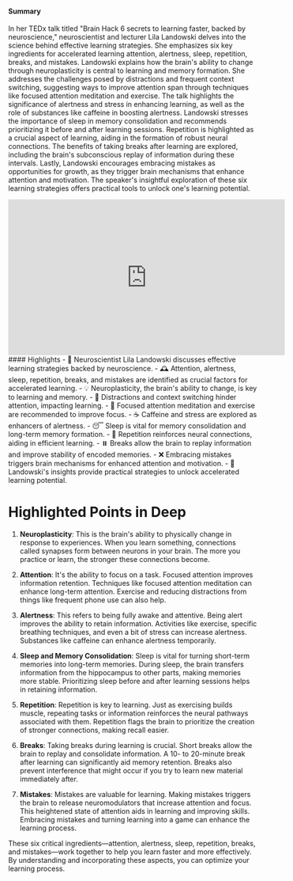 #### Summary
In her TEDx talk titled "Brain Hack 6 secrets to learning faster, backed by neuroscience," neuroscientist and lecturer Lila Landowski delves into the science behind effective learning strategies. She emphasizes six key ingredients for accelerated learning attention, alertness, sleep, repetition, breaks, and mistakes. Landowski explains how the brain's ability to change through neuroplasticity is central to learning and memory formation. She addresses the challenges posed by distractions and frequent context switching, suggesting ways to improve attention span through techniques like focused attention meditation and exercise. The talk highlights the significance of alertness and stress in enhancing learning, as well as the role of substances like caffeine in boosting alertness. Landowski stresses the importance of sleep in memory consolidation and recommends prioritizing it before and after learning sessions. Repetition is highlighted as a crucial aspect of learning, aiding in the formation of robust neural connections. The benefits of taking breaks after learning are explored, including the brain's subconscious replay of information during these intervals. Lastly, Landowski encourages embracing mistakes as opportunities for growth, as they trigger brain mechanisms that enhance attention and motivation. The speaker's insightful exploration of these six learning strategies offers practical tools to unlock one's learning potential.

<center><iframe width="560" height="315" src="https://www.youtube.com/embed/kKvK2foOTJM?si=o6M96GK9HvMJjf-S" title="YouTube video player" frameborder="0" allow="accelerometer; autoplay; clipboard-write; encrypted-media; gyroscope; picture-in-picture; web-share" allowfullscreen></iframe></center>
#### Highlights
- 🧠 Neuroscientist Lila Landowski discusses effective learning strategies backed by neuroscience.
- 🕰️ Attention, alertness, sleep, repetition, breaks, and mistakes are identified as crucial factors for accelerated learning.
- 💡 Neuroplasticity, the brain's ability to change, is key to learning and memory.
- 📵 Distractions and context switching hinder attention, impacting learning.
- 🧘 Focused attention meditation and exercise are recommended to improve focus.
- ☕ Caffeine and stress are explored as enhancers of alertness.
- 😴 Sleep is vital for memory consolidation and long-term memory formation.
- 🔁 Repetition reinforces neural connections, aiding in efficient learning.
- ⏸️ Breaks allow the brain to replay information and improve stability of encoded memories.
- ❌ Embracing mistakes triggers brain mechanisms for enhanced attention and motivation.
- 🚀 Landowski's insights provide practical strategies to unlock accelerated learning potential.


# Highlighted Points in Deep

1. **Neuroplasticity**: This is the brain's ability to physically change in response to experiences. When you learn something, connections called synapses form between neurons in your brain. The more you practice or learn, the stronger these connections become. 

2. **Attention**: It's the ability to focus on a task. Focused attention improves information retention. Techniques like focused attention meditation can enhance long-term attention. Exercise and reducing distractions from things like frequent phone use can also help. 

3. **Alertness**: This refers to being fully awake and attentive. Being alert improves the ability to retain information. Activities like exercise, specific breathing techniques, and even a bit of stress can increase alertness. Substances like caffeine can enhance alertness temporarily. 

4. **Sleep and Memory Consolidation**: Sleep is vital for turning short-term memories into long-term memories. During sleep, the brain transfers information from the hippocampus to other parts, making memories more stable. Prioritizing sleep before and after learning sessions helps in retaining information. 

5. **Repetition**: Repetition is key to learning. Just as exercising builds muscle, repeating tasks or information reinforces the neural pathways associated with them. Repetition flags the brain to prioritize the creation of stronger connections, making recall easier. 

6. **Breaks**: Taking breaks during learning is crucial. Short breaks allow the brain to replay and consolidate information. A 10- to 20-minute break after learning can significantly aid memory retention. Breaks also prevent interference that might occur if you try to learn new material immediately after. 

7. **Mistakes**: Mistakes are valuable for learning. Making mistakes triggers the brain to release neuromodulators that increase attention and focus. This heightened state of attention aids in learning and improving skills. Embracing mistakes and turning learning into a game can enhance the learning process. 

These six critical ingredients—attention, alertness, sleep, repetition, breaks, and mistakes—work together to help you learn faster and more effectively. By understanding and incorporating these aspects, you can optimize your learning process.